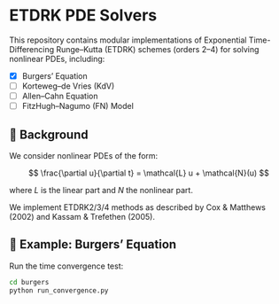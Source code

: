 # ETDRK PDE Solvers

This repository contains modular implementations of Exponential Time-Differencing Runge–Kutta (ETDRK) schemes (orders 2–4) for solving nonlinear PDEs, including:

- [x] Burgers’ Equation
- [ ] Korteweg–de Vries (KdV)
- [ ] Allen–Cahn Equation
- [ ] FitzHugh–Nagumo (FN) Model

## 🧠 Background

We consider nonlinear PDEs of the form:

$$
\frac{\partial u}{\partial t} = \mathcal{L} u + \mathcal{N}(u)
$$

where $L$ is the linear part and $N$ the nonlinear part.

We implement ETDRK2/3/4 methods as described by Cox & Matthews (2002) and Kassam & Trefethen (2005).


## 🧪 Example: Burgers’ Equation

Run the time convergence test:

```bash
cd burgers
python run_convergence.py
